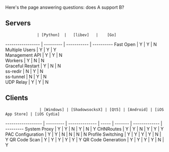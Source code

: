 Here's the page answering questions: does A support B?

## Servers

                  | [Python]  |   [libev]   |    [Go]   
----------------- | --------- | ----------- | ----------
Fast Open         |     Y     |      Y      |      N  
Multiple Users    |     Y     |      Y      |      Y   
Management API    |     Y     |      Y      |      N   
Workers           |     Y     |      N      |      N   
Graceful Restart  |     Y     |      N      |      N   
ss-redir          |     N     |      Y      |      N   
ss-tunnel         |     N     |      Y      |      N   
UDP Relay         |     Y     |      Y      |      N    

## Clients

                   | [Windows] | [ShadowsocksX] | [Qt5] | [Android] | [iOS App Store] | [iOS Cydia]
------------------ | --------- | -------------- | ----- | ------- | ------------- | ---------
System Proxy       |    Y      |      Y         |  N    |    Y    |        N      |     Y
CHNRoutes          |    Y      |      Y         |  N    |    Y    |        Y      |     Y
PAC Configuration  |    Y      |      Y         |  N    |    N    |        N      |     N
Profile Switching  |    Y      |      Y         |  Y    |    Y    |        N      |     Y
QR Code Scan       |    Y      |      Y         |  Y    |    Y    |        Y      |     Y
QR Code Generation |    Y      |      Y         |  Y    |    Y    |        N      |     Y

[Python]: https://github.com/shadowsocks/shadowsocks
[libev]: https://github.com/shadowsocks/shadowsocks-libev
[Go]: https://github.com/shadowsocks/shadowsocks-go
[node.js]: https://github.com/shadowsocks/shadowsocks-nodejs
[Windows]: https://github.com/shadowsocks/shadowsocks-csharp
[ShadowsocksX]: https://github.com/shadowsocks/shadowsocks-iOS
[qt5]: https://github.com/shadowsocks/shadowsocks-qt5
[Android]: https://github.com/shadowsocks/shadowsocks-android
[iOS App Store]: https://github.com/shadowsocks/shadowsocks-iOS
[iOS Cydia]: https://github.com/linusyang/MobileShadowSocks